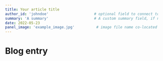 ```yaml
---
title: Your article title
author_id: 'johndoe'                     # optional field to connect to an existing Author document
summary: 'A summary'                     # A custom summary field, if not provided Hugo will automatically generate one to be used at build time
date: 2022-05-23
panel_image: 'example_image.jpg'          # image file name co-located with the article content
---
```


# Blog entry
